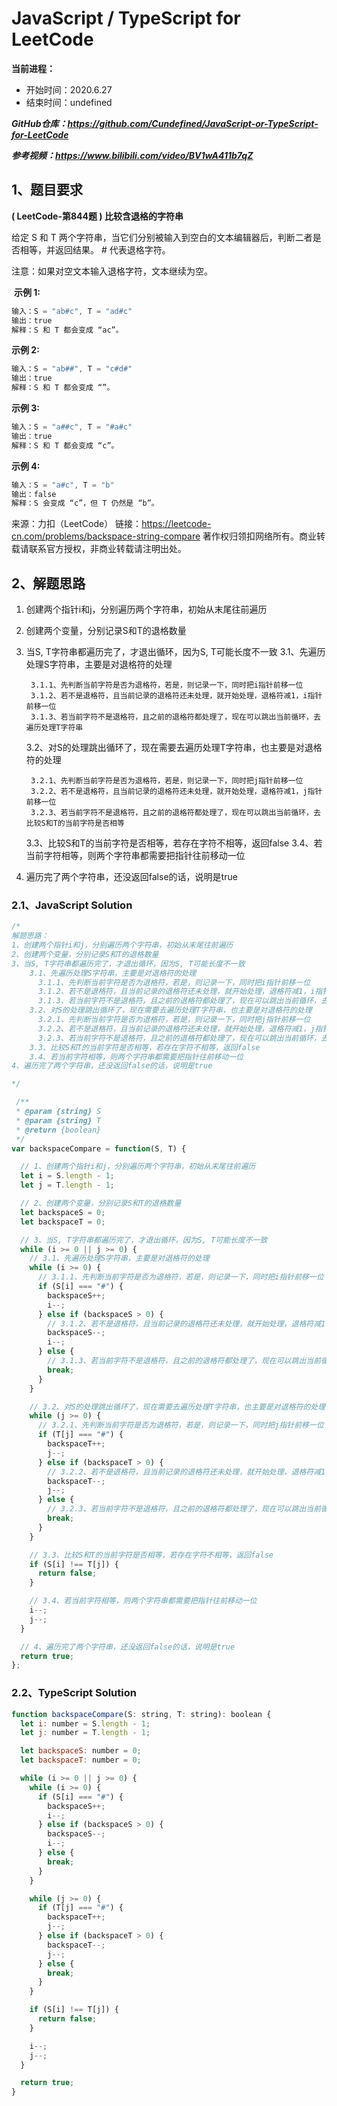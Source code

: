 ﻿# JavaScript / TypeScript for LeetCode 
**当前进程：**

 - 开始时间：2020.6.27 
 - 结束时间：undefined

***GitHub仓库：https://github.com/Cundefined/JavaScript-or-TypeScript-for-LeetCode***

***参考视频：https://www.bilibili.com/video/BV1wA411b7qZ***

## 1、题目要求
**( LeetCode-第844题 )  比较含退格的字符串**
      
给定 S 和 T 两个字符串，当它们分别被输入到空白的文本编辑器后，判断二者是否相等，并返回结果。 # 代表退格字符。

注意：如果对空文本输入退格字符，文本继续为空。




​	  **示例 1:**

```javascript
输入：S = "ab#c", T = "ad#c"
输出：true
解释：S 和 T 都会变成 “ac”。
```
**示例 2:**
```javascript
输入：S = "ab##", T = "c#d#"
输出：true
解释：S 和 T 都会变成 “”。
```
**示例 3:**
```javascript
输入：S = "a##c", T = "#a#c"
输出：true
解释：S 和 T 都会变成 “c”。
```
**示例 4:**
```javascript
输入：S = "a#c", T = "b"
输出：false
解释：S 会变成 “c”，但 T 仍然是 “b”。
```

来源：力扣（LeetCode）
链接：https://leetcode-cn.com/problems/backspace-string-compare
著作权归领扣网络所有。商业转载请联系官方授权，非商业转载请注明出处。

## 2、解题思路

 1. 创建两个指针i和j，分别遍历两个字符串，初始从末尾往前遍历

 2. 创建两个变量，分别记录S和T的退格数量

 3. 当S, T字符串都遍历完了，才退出循环，因为S, T可能长度不一致
 	3.1、先遍历处理S字符串，主要是对退格符的处理
 	

		 3.1.1、先判断当前字符是否为退格符，若是，则记录一下，同时把i指针前移一位
		 3.1.2、若不是退格符，且当前记录的退格符还未处理，就开始处理，退格符减1，i指针前移一位
		 3.1.3、若当前字符不是退格符，且之前的退格符都处理了，现在可以跳出当前循环，去遍历处理T字符串
      3.2、对S的处理跳出循环了，现在需要去遍历处理T字符串，也主要是对退格符的处理
      

		 3.2.1、先判断当前字符是否为退格符，若是，则记录一下，同时把j指针前移一位
		 3.2.2、若不是退格符，且当前记录的退格符还未处理，就开始处理，退格符减1，j指针前移一位
		 3.2.3、若当前字符不是退格符，且之前的退格符都处理了，现在可以跳出当前循环，去比较S和T的当前字符是否相等
		 
      3.3、比较S和T的当前字符是否相等，若存在字符不相等，返回false
    3.4、若当前字符相等，则两个字符串都需要把指针往前移动一位
      

      

 					
 5. 遍历完了两个字符串，还没返回false的话，说明是true

### 2.1、JavaScript Solution

```javascript
/*
解题思路：
1、创建两个指针i和j，分别遍历两个字符串，初始从末尾往前遍历
2、创建两个变量，分别记录S和T的退格数量
3、当S, T字符串都遍历完了，才退出循环，因为S, T可能长度不一致
    3.1、先遍历处理S字符串，主要是对退格符的处理
      3.1.1、先判断当前字符是否为退格符，若是，则记录一下，同时把i指针前移一位
      3.1.2、若不是退格符，且当前记录的退格符还未处理，就开始处理，退格符减1，i指针前移一位
      3.1.3、若当前字符不是退格符，且之前的退格符都处理了，现在可以跳出当前循环，去遍历处理T字符串
    3.2、对S的处理跳出循环了，现在需要去遍历处理T字符串，也主要是对退格符的处理
      3.2.1、先判断当前字符是否为退格符，若是，则记录一下，同时把j指针前移一位
      3.2.2、若不是退格符，且当前记录的退格符还未处理，就开始处理，退格符减1，j指针前移一位
      3.2.3、若当前字符不是退格符，且之前的退格符都处理了，现在可以跳出当前循环，去比较S和T的当前字符是否相等
    3.3、比较S和T的当前字符是否相等，若存在字符不相等，返回false
    3.4、若当前字符相等，则两个字符串都需要把指针往前移动一位
4、遍历完了两个字符串，还没返回false的话，说明是true

*/

 /**
 * @param {string} S
 * @param {string} T
 * @return {boolean}
 */
var backspaceCompare = function(S, T) {

  // 1、创建两个指针i和j，分别遍历两个字符串，初始从末尾往前遍历
  let i = S.length - 1;
  let j = T.length - 1;

  // 2、创建两个变量，分别记录S和T的退格数量
  let backspaceS = 0;
  let backspaceT = 0;

  // 3、当S, T字符串都遍历完了，才退出循环，因为S, T可能长度不一致
  while (i >= 0 || j >= 0) {
    // 3.1、先遍历处理S字符串，主要是对退格符的处理
    while (i >= 0) {
      // 3.1.1、先判断当前字符是否为退格符，若是，则记录一下，同时把i指针前移一位
      if (S[i] === "#") {
        backspaceS++;
        i--;
      } else if (backspaceS > 0) {
        // 3.1.2、若不是退格符，且当前记录的退格符还未处理，就开始处理，退格符减1，i指针前移一位
        backspaceS--;
        i--;
      } else {
        // 3.1.3、若当前字符不是退格符，且之前的退格符都处理了，现在可以跳出当前循环，去遍历处理T字符串
        break;
      }
    }

    // 3.2、对S的处理跳出循环了，现在需要去遍历处理T字符串，也主要是对退格符的处理
    while (j >= 0) {
      // 3.2.1、先判断当前字符是否为退格符，若是，则记录一下，同时把j指针前移一位
      if (T[j] === "#") {
        backspaceT++;
        j--;
      } else if (backspaceT > 0) {
        // 3.2.2、若不是退格符，且当前记录的退格符还未处理，就开始处理，退格符减1，j指针前移一位
        backspaceT--;
        j--;
      } else {
        // 3.2.3、若当前字符不是退格符，且之前的退格符都处理了，现在可以跳出当前循环，去比较S和T的当前字符是否相等
        break;
      }
    }

    // 3.3、比较S和T的当前字符是否相等，若存在字符不相等，返回false
    if (S[i] !== T[j]) {
      return false;
    }

    // 3.4、若当前字符相等，则两个字符串都需要把指针往前移动一位
    i--;
    j--;
  }

  // 4、遍历完了两个字符串，还没返回false的话，说明是true
  return true;
};


```


### 2.2、TypeScript Solution

```javascript
function backspaceCompare(S: string, T: string): boolean {
  let i: number = S.length - 1;
  let j: number = T.length - 1;

  let backspaceS: number = 0;
  let backspaceT: number = 0;

  while (i >= 0 || j >= 0) {
    while (i >= 0) {
      if (S[i] === "#") {
        backspaceS++;
        i--;
      } else if (backspaceS > 0) {
        backspaceS--;
        i--;
      } else {
        break;
      }
    }

    while (j >= 0) {
      if (T[j] === "#") {
        backspaceT++;
        j--;
      } else if (backspaceT > 0) {
        backspaceT--;
        j--;
      } else {
        break;
      }
    }

    if (S[i] !== T[j]) {
      return false;
    }

    i--;
    j--;
  }

  return true;
}

```

